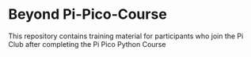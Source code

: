# Beyond Pi-Pico-Course
This repository contains training material for participants who 
join the Pi Club after completing the Pi Pico Python Course
